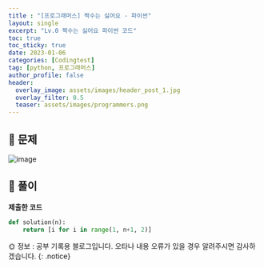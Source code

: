 ```yaml
---
title : "[프로그래머스] 짝수는 싫어요 - 파이썬"
layout: single
excerpt: "Lv.0 짝수는 싫어요 파이썬 코드"
toc: true
toc_sticky: true
date: 2023-01-06
categories: [Codingtest]
tag: [python, 프로그래머스]
author_profile: false
header:
  overlay_image: assets/images/header_post_1.jpg
  overlay_filter: 0.5 
  teaser: assets/images/programmers.png
---
```


## 🐝 문제

![image](https://user-images.githubusercontent.com/50590124/210832486-82b5e3ef-5c0c-4ff9-9382-23f7ca9e2ac2.png)

## 🍯 풀이  

**제출한 코드**  

```python
def solution(n):
    return [i for i in range(1, n+1, 2)]
```

🌞 정보 : 공부 기록용 블로그입니다. 오타나 내용 오류가 있을 경우 알려주시면 감사하겠습니다.
{: .notice}

